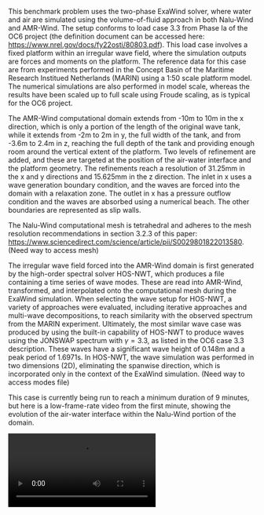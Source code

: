 This benchmark problem uses the two-phase ExaWind solver, where water and air are simulated using the volume-of-fluid approach in both Nalu-Wind and AMR-Wind. The setup conforms to load case 3.3 from Phase Ia of the OC6 project (the definition document can be accessed here: https://www.nrel.gov/docs/fy22osti/80803.pdf). This load case involves a fixed platform within an irregular wave field, where the simulation outputs are forces and moments on the platform. The reference data for this case are from experiments performed in the Concept Basin of the Maritime Research Institued Netherlands (MARIN) using a 1:50 scale platform model. The numerical simulations are also performed in model scale, whereas the results have been scaled up to full scale using Froude scaling, as is typical for the OC6 project.

The AMR-Wind computational domain extends from -10m to 10m in the x direction, which is only a portion of the length of the original wave tank, while it extends from -2m to 2m in y, the full width of the tank, and from -3.6m to 2.4m in z, reaching the full depth of the tank and providing enough room around the vertical extent of the platform. Two levels of refinement are added, and these are targeted at the position of the air-water interface and the platform geometry. The refinements reach a resolution of 31.25mm in the x and y directions and 15.625mm in the z direction. The inlet in x uses a wave generation boundary condition, and the waves are forced into the domain with a relaxation zone. The outlet in x has a pressure outflow condition and the waves are absorbed using a numerical beach. The other boundaries are represented as slip walls.

The Nalu-Wind computational mesh is tetrahedral and adheres to the mesh resolution recommendations in section 3.2.3 of this paper: https://www.sciencedirect.com/science/article/pii/S0029801822013580. (Need way to access mesh)

The irregular wave field forced into the AMR-Wind domain is first generated by the high-order spectral solver HOS-NWT, which produces a file containing a time series of wave modes. These are read into AMR-Wind, transformed, and interpolated onto the computational mesh during the ExaWind simulation. When selecting the wave setup for HOS-NWT, a variety of approaches were evaluated, including iterative approaches and multi-wave decompositions, to reach similarity with the observed spectrum from the MARIN experiment. Ultimately, the most similar wave case was produced by using the built-in capability of HOS-NWT to produce waves using the JONSWAP spectrum with $\gamma = 3.3$, as listed in the OC6 case 3.3 description. These waves have a significant wave height of 0.148m and a peak period of 1.6971s. In HOS-NWT, the wave simulation was performed in two dimensions (2D), eliminating the spanwise direction, which is incorporated only in the context of the ExaWind simulation. (Need way to access modes file)

This case is currently being run to reach a minimum duration of 9 minutes, but here is a low-frame-rate video from the first minute, showing the evolution of the air-water interface within the Nalu-Wind portion of the domain.

![OC6 fixed platform early](/Users/mkuhn/exawind-benchmarks/exawind/OC6_platform_wave_tank/floater_interface_nalu.mp4)